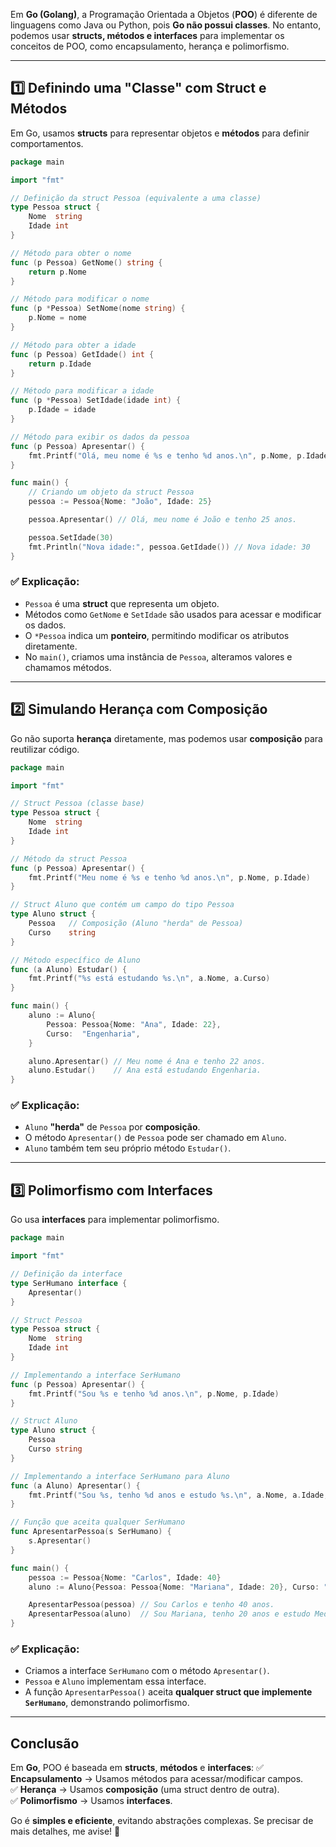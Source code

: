 Em **Go (Golang)**, a Programação Orientada a Objetos (**POO**) é diferente de linguagens como Java ou Python, pois **Go não possui classes**. No entanto, podemos usar **structs, métodos e interfaces** para implementar os conceitos de POO, como encapsulamento, herança e polimorfismo.  

---

## **1️⃣ Definindo uma "Classe" com Struct e Métodos**
Em Go, usamos **structs** para representar objetos e **métodos** para definir comportamentos.  

```go
package main

import "fmt"

// Definição da struct Pessoa (equivalente a uma classe)
type Pessoa struct {
    Nome  string
    Idade int
}

// Método para obter o nome
func (p Pessoa) GetNome() string {
    return p.Nome
}

// Método para modificar o nome
func (p *Pessoa) SetNome(nome string) {
    p.Nome = nome
}

// Método para obter a idade
func (p Pessoa) GetIdade() int {
    return p.Idade
}

// Método para modificar a idade
func (p *Pessoa) SetIdade(idade int) {
    p.Idade = idade
}

// Método para exibir os dados da pessoa
func (p Pessoa) Apresentar() {
    fmt.Printf("Olá, meu nome é %s e tenho %d anos.\n", p.Nome, p.Idade)
}

func main() {
    // Criando um objeto da struct Pessoa
    pessoa := Pessoa{Nome: "João", Idade: 25}

    pessoa.Apresentar() // Olá, meu nome é João e tenho 25 anos.

    pessoa.SetIdade(30)
    fmt.Println("Nova idade:", pessoa.GetIdade()) // Nova idade: 30
}
```

### ✅ **Explicação:**
- `Pessoa` é uma **struct** que representa um objeto.  
- Métodos como `GetNome` e `SetIdade` são usados para acessar e modificar os dados.  
- O `*Pessoa` indica um **ponteiro**, permitindo modificar os atributos diretamente.  
- No `main()`, criamos uma instância de `Pessoa`, alteramos valores e chamamos métodos.  

---

## **2️⃣ Simulando Herança com Composição**
Go não suporta **herança** diretamente, mas podemos usar **composição** para reutilizar código.  

```go
package main

import "fmt"

// Struct Pessoa (classe base)
type Pessoa struct {
    Nome  string
    Idade int
}

// Método da struct Pessoa
func (p Pessoa) Apresentar() {
    fmt.Printf("Meu nome é %s e tenho %d anos.\n", p.Nome, p.Idade)
}

// Struct Aluno que contém um campo do tipo Pessoa
type Aluno struct {
    Pessoa   // Composição (Aluno "herda" de Pessoa)
    Curso    string
}

// Método específico de Aluno
func (a Aluno) Estudar() {
    fmt.Printf("%s está estudando %s.\n", a.Nome, a.Curso)
}

func main() {
    aluno := Aluno{
        Pessoa: Pessoa{Nome: "Ana", Idade: 22},
        Curso:  "Engenharia",
    }

    aluno.Apresentar() // Meu nome é Ana e tenho 22 anos.
    aluno.Estudar()    // Ana está estudando Engenharia.
}
```

### ✅ **Explicação:**
- `Aluno` **"herda"** de `Pessoa` por **composição**.  
- O método `Apresentar()` de `Pessoa` pode ser chamado em `Aluno`.  
- `Aluno` também tem seu próprio método `Estudar()`.  

---

## **3️⃣ Polimorfismo com Interfaces**
Go usa **interfaces** para implementar polimorfismo.

```go
package main

import "fmt"

// Definição da interface
type SerHumano interface {
    Apresentar()
}

// Struct Pessoa
type Pessoa struct {
    Nome  string
    Idade int
}

// Implementando a interface SerHumano
func (p Pessoa) Apresentar() {
    fmt.Printf("Sou %s e tenho %d anos.\n", p.Nome, p.Idade)
}

// Struct Aluno
type Aluno struct {
    Pessoa
    Curso string
}

// Implementando a interface SerHumano para Aluno
func (a Aluno) Apresentar() {
    fmt.Printf("Sou %s, tenho %d anos e estudo %s.\n", a.Nome, a.Idade, a.Curso)
}

// Função que aceita qualquer SerHumano
func ApresentarPessoa(s SerHumano) {
    s.Apresentar()
}

func main() {
    pessoa := Pessoa{Nome: "Carlos", Idade: 40}
    aluno := Aluno{Pessoa: Pessoa{Nome: "Mariana", Idade: 20}, Curso: "Medicina"}

    ApresentarPessoa(pessoa) // Sou Carlos e tenho 40 anos.
    ApresentarPessoa(aluno)  // Sou Mariana, tenho 20 anos e estudo Medicina.
}
```

### ✅ **Explicação:**
- Criamos a interface `SerHumano` com o método `Apresentar()`.  
- `Pessoa` e `Aluno` implementam essa interface.  
- A função `ApresentarPessoa()` aceita **qualquer struct que implemente `SerHumano`**, demonstrando polimorfismo.  

---

## **Conclusão**
Em **Go**, POO é baseada em **structs**, **métodos** e **interfaces**:
✅ **Encapsulamento** → Usamos métodos para acessar/modificar campos.  
✅ **Herança** → Usamos **composição** (uma struct dentro de outra).  
✅ **Polimorfismo** → Usamos **interfaces**.  

Go é **simples e eficiente**, evitando abstrações complexas. Se precisar de mais detalhes, me avise! 🚀